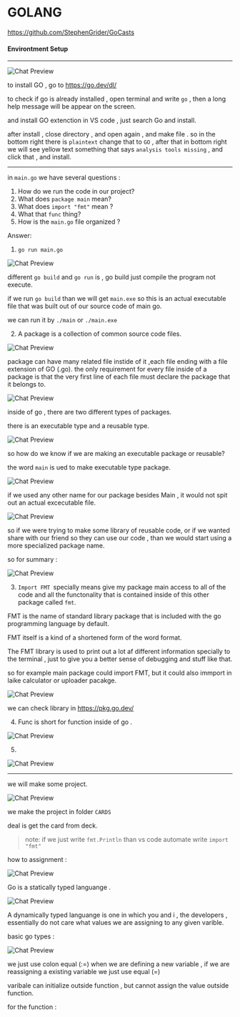 # **GOLANG**
https://github.com/StephenGrider/GoCasts

#### **Environtment Setup**
---
 ![Chat Preview]( https://github.com/zainuddin-maker/Golang/blob/master/imgdiagram/diagrams-001%20-%20install.png?raw=true)

 to install GO , go to https://go.dev/dl/

 to check if go is already installed , open terminal and write `go` , then a long help message will be appear on the screen.

 and install GO extenction in VS code , just search Go and install.

 after install , close directory , and open again , and make file . so in the bottom right there is `plaintext` change that to `GO` , after that in bottom right we will see yellow text something that says `analysis tools missing` , and click that , and install.

 ---
 in `main.go` we have several questions :

 1. How do we run the code in our project?
 2. What does `package main` mean?
 3. What does `import "fmt"` mean ?
 4. What that `func` thing?
 5. How is the `main.go` file organized ?

 Answer:

 1. `go run main.go`


 ![Chat Preview](  https://github.com/zainuddin-maker/Golang/blob/master/imgdiagram/diagrams-003%20-%20go%20cli.png?raw=true)

 different `go build` and `go run` is , go build just compile the program not execute.

 if we run `go build` than we will get `main.exe` so this is an actual executable file that was built out of our source code of main go.

 we can run it by `./main` or `./main.exe`

 2. A package is a collection of common source code files.

 ![Chat Preview](   https://github.com/zainuddin-maker/Golang/blob/master/imgdiagram/diagrams-008%20-%20what%20package.png?raw=true)

 package can have many related file instide of it ,each file ending with a file extension of GO (.go). the only requirement for every file inside of a package is that the very first line of each file must declare the package that it belongs to.

  ![Chat Preview](    https://github.com/zainuddin-maker/Golang/blob/master/imgdiagram/diagrams-014%20-%20packages.png?raw=true)

  inside of go , there are two different types of packages.

  there is an executable type and a reusable type.

  ![Chat Preview](https://github.com/zainuddin-maker/Golang/blob/master/imgdiagram/diagrams-012%20-%20types%20of%20packages.png?raw=true)

  so how do we know if we are making an executable package or reusable? 

  the word `main` is ued to make executable type package.


  ![Chat Preview](https://github.com/zainuddin-maker/Golang/blob/master/imgdiagram/diagrams-013%20-%20compiling.png?raw=true)

  if we used any other name for our package besides Main , it would not spit out an actual excecutable file.

![Chat Preview](https://github.com/zainuddin-maker/Golang/blob/master/imgdiagram/diagrams-013.5%20-%20reusable.png?raw=true)

so if we were trying to make some library of reusable code, or if we wanted share with our friend so they can use our code , than we would start using a more specialized package name.

so for summary :

![Chat Preview](https://github.com/zainuddin-maker/Golang/blob/master/imgdiagram/diagrams-008%20-%20packages.png?raw=true)


3. `Import FMT `specially means give my package main access to all of the code and all the functonality that is contained inside of this other package called `fmt`.

FMT is the name of standard library package that is included with the go programming language by default.

FMT itself is a kind of a shortened form of the word format.

The FMT library is used to print out a lot af different information specially to the terminal , just to give you a better sense of debugging and stuff like that.

so for example main package could import FMT, but it could also immport in laike calculator or uploader pacakge.

![Chat Preview](https://github.com/zainuddin-maker/Golang/blob/master/imgdiagram/diagrams-010%20-%20many%20imports.png?raw=true)

we can check library in https://pkg.go.dev/

4. Func is short for function inside of go .


![Chat Preview](https://github.com/zainuddin-maker/Golang/blob/master/imgdiagram/diagrams-015%20-%20func.png?raw=true)

5. 

![Chat Preview](https://github.com/zainuddin-maker/Golang/blob/master/imgdiagram/diagrams-007%20-%20code.png?raw=true)

---

we will make some project.

![Chat Preview](https://github.com/zainuddin-maker/Golang/blob/master/imgdiagram/diagrams-000%20-%20cards.png?raw=true)

we make the project in folder `CARDS`

deal is get the card from deck.

>note: if we just write `fmt.Println` than vs code automate write `import "fmt"`

how to assignment :

![Chat Preview](
https://github.com/zainuddin-maker/Golang/blob/master/imgdiagram/diagrams-003%20-%20assignment.png?raw=true)

Go is a statically typed languange .

![Chat Preview](
https://github.com/zainuddin-maker/Golang/blob/master/imgdiagram/diagrams-005%20-%20types.png?raw=true)

A dynamically typed languange is one in which you and i , the developers , essentially do not care what values we are assigning to any given varible.

basic go types :

![Chat Preview](
https://github.com/zainuddin-maker/Golang/blob/master/imgdiagram/diagrams-004%20-%20types.png?raw=true)

we just use colon equal (:=) when we are defining a new variable , if we are reassigning a existing variable we just use equal (=)

varibale can initialize outside function , but cannot assign the value outside function.

for the function :

















